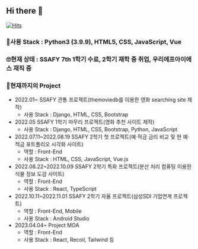 ## Hi there 👋

<!--
**Jake-Lee-SK/Jake-Lee-SK** is a ✨ _special_ ✨ repository because its `README.md` (this file) appears on your GitHub profile.

Here are some ideas to get you started:

- 🔭 I’m currently working on ...
- 🌱 I’m currently learning ...
- 👯 I’m looking to collaborate on ...
- 🤔 I’m looking for help with ...
- 💬 Ask me about ...
- 📫 How to reach me: ...
- 😄 Pronouns: ...
- ⚡ Fun fact: ...
-->

[![Hits](https://hits.seeyoufarm.com/api/count/incr/badge.svg?url=https%3A%2F%2Fgithub.com%2FJake-Lee-SK%2FJake-Lee-SK&count_bg=%236959B7&title_bg=%23A10A0A&icon=python.svg&icon_color=%23FFFFFF&title=hits&edge_flat=false)](https://hits.seeyoufarm.com)

### 🌱사용 Stack : Python3 (3.9.9), HTML5, CSS, JavaScript, Vue

### 🙄현재 상태 : SSAFY 7th 1학기 수료, 2학기 재학 중 취업, 우리에프아이에스 재직 중

### 🏏현재까지의 Project

- 2022.01~ SSAFY 관통 프로젝트(themoviedb를 이용한 영화 searching site 제작)
  - 사용 Stack : Django, HTML, CSS, Bootstrap
- 2022.05 SSAFY 1학기 마무리 프로젝트(영화 추천 사이트 제작)
  - 사용 Stack : Django, HTML, CSS, Bootstrap, Python, JavaScript
- 2022.07.11~2022.08.19 SSAFY 2학기 첫 프로젝트(예·적금 금리 비교 및 현 예·적금 포트폴리오 시각화 사이트)
  - 역할 : Front-End
  - 사용 Stack : HTML, CSS, JavaScript, Vue.js
- 2022.08.22~2022.10.09 SSAFY 2학기 특화 프로젝트(분산 처리 컴퓨팅 이용한 식물 정보 도감 사이트)
  - 역할 : Front-End
  - 사용 Stack : React, TypeScript
- 2022.10.11~2022.11.01 SSAFY 2학기 자율 프로젝트(삼성SDI 기업연계 프로젝트)
  - 역할 : Front-End, Mobile
  - 사용 Stack : Android Studio
- 2023.04.04~ Project MOA
  - 역할 : Front-End
  - 사용 Stack : React, Recoil, Tailwind 등
